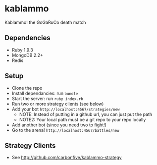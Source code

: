 kablammo
========

Kablammo!  the GoGaRuCo death match


Dependencies
------------
* Ruby 1.9.3
* MongoDB 2.2+
* Redis

Setup
-----

- Clone the repo
- Install dependancies: run `bundle`
- Start the server: run `ruby index.rb`
- Run two or more strategy clients (see below)
- Add your bot `http://localhost:4567/strategies/new`
  - NOTE: Instead of putting in a github url, you can just put the path
  - NOTE2: Your local path must be a git repo
to your repo locally
- Add another bot (since you need two to fight!)
- Go to the arena! `http://localhost:4567/battles/new`


Strategy Clients
----------------

- See http://github.com/carbonfive/kablammo-strategy
